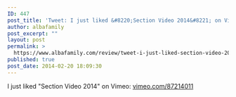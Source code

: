 ```yaml
---
ID: 447
post_title: 'Tweet: I just liked &#8220;Section Video 2014&#8221; on Vimeo: http:/&#8230;'
author: albafamily
post_excerpt: ""
layout: post
permalink: >
  https://www.albafamily.com/review/tweet-i-just-liked-section-video-2014-on-vimeo-http
published: true
post_date: 2014-02-20 18:09:30
---
```

I just liked "Section Video 2014" on Vimeo: <a href="http://vimeo.com/87214011">vimeo.com/87214011</a>